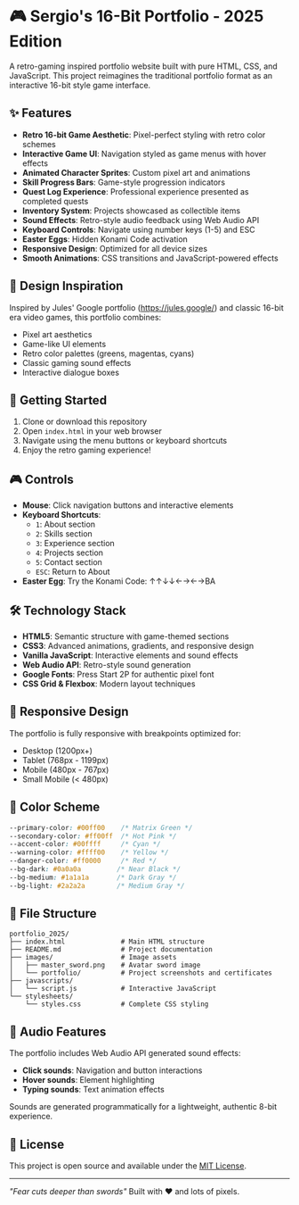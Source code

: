 # 🎮 Sergio's 16-Bit Portfolio - 2025 Edition

A retro-gaming inspired portfolio website built with pure HTML, CSS, and JavaScript. This project reimagines the traditional portfolio format as an interactive 16-bit style game interface.

## ✨ Features

- **Retro 16-bit Game Aesthetic**: Pixel-perfect styling with retro color schemes
- **Interactive Game UI**: Navigation styled as game menus with hover effects
- **Animated Character Sprites**: Custom pixel art and animations
- **Skill Progress Bars**: Game-style progression indicators
- **Quest Log Experience**: Professional experience presented as completed quests
- **Inventory System**: Projects showcased as collectible items
- **Sound Effects**: Retro-style audio feedback using Web Audio API
- **Keyboard Controls**: Navigate using number keys (1-5) and ESC
- **Easter Eggs**: Hidden Konami Code activation
- **Responsive Design**: Optimized for all device sizes
- **Smooth Animations**: CSS transitions and JavaScript-powered effects

## 🎯 Design Inspiration

Inspired by Jules' Google portfolio (https://jules.google/) and classic 16-bit era video games, this portfolio combines:
- Pixel art aesthetics
- Game-like UI elements
- Retro color palettes (greens, magentas, cyans)
- Classic gaming sound effects
- Interactive dialogue boxes

## 🚀 Getting Started

1. Clone or download this repository
2. Open `index.html` in your web browser
3. Navigate using the menu buttons or keyboard shortcuts
4. Enjoy the retro gaming experience!

## 🎮 Controls

- **Mouse**: Click navigation buttons and interactive elements
- **Keyboard Shortcuts**:
  - `1`: About section
  - `2`: Skills section
  - `3`: Experience section
  - `4`: Projects section
  - `5`: Contact section
  - `ESC`: Return to About
- **Easter Egg**: Try the Konami Code: ↑↑↓↓←→←→BA

## 🛠 Technology Stack

- **HTML5**: Semantic structure with game-themed sections
- **CSS3**: Advanced animations, gradients, and responsive design
- **Vanilla JavaScript**: Interactive elements and sound effects
- **Web Audio API**: Retro-style sound generation
- **Google Fonts**: Press Start 2P for authentic pixel font
- **CSS Grid & Flexbox**: Modern layout techniques

## 📱 Responsive Design

The portfolio is fully responsive with breakpoints optimized for:
- Desktop (1200px+)
- Tablet (768px - 1199px)
- Mobile (480px - 767px)
- Small Mobile (< 480px)

## 🎨 Color Scheme

```css
--primary-color: #00ff00    /* Matrix Green */
--secondary-color: #ff00ff  /* Hot Pink */
--accent-color: #00ffff     /* Cyan */
--warning-color: #ffff00    /* Yellow */
--danger-color: #ff0000     /* Red */
--bg-dark: #0a0a0a         /* Near Black */
--bg-medium: #1a1a1a       /* Dark Gray */
--bg-light: #2a2a2a        /* Medium Gray */
```

## 📂 File Structure

```
portfolio_2025/
├── index.html              # Main HTML structure
├── README.md               # Project documentation
├── images/                 # Image assets
│   ├── master_sword.png    # Avatar sword image
│   └── portfolio/          # Project screenshots and certificates
├── javascripts/
│   └── script.js           # Interactive JavaScript
└── stylesheets/
    └── styles.css          # Complete CSS styling
```

## 🎵 Audio Features

The portfolio includes Web Audio API generated sound effects:
- **Click sounds**: Navigation and button interactions
- **Hover sounds**: Element highlighting
- **Typing sounds**: Text animation effects

Sounds are generated programmatically for a lightweight, authentic 8-bit experience.

## 📄 License

This project is open source and available under the [MIT License](LICENSE).

---

*"Fear cuts deeper than swords"*
Built with ❤️ and lots of pixels.
